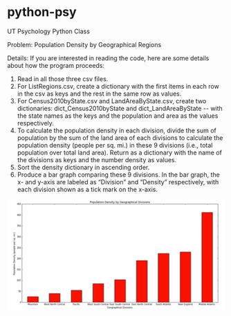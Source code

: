 # python-psy
UT Psychology Python Class


Problem: Population Density by Geographical Regions

Details: If you are interested in reading the code, here are some details about how the program proceeds: 
1.	Read in all those three csv files.
2.	For ListRegions.csv, create a dictionary with the first items in each row in the csv as keys and 
    the rest in the same row as values.
3.	For Census2010byState.csv and LandAreaByState.csv, create two dictionaries: dict_Census2010byState 
    and dict_LandAreaByState -- with the state names as the keys and the population and area as the 
    values respectively. 
4.	To calculate the population density in each division, divide the sum of population by the sum of 
    the land area of each divisions to calculate the population density (people per sq. mi.) in these 
    9 divisions (i.e., total population over total land area). Return as a dictionary with the name 
    of the divisions as keys and the number density as values.
5.	Sort the density dictionary in ascending order.
6.	Produce a bar graph comparing these 9 divisions. In the bar graph, the x- and y-axis are labeled
    as “Division” and “Density” respectively, with each division shown as a tick mark on the x-axis.


![Image of Barchat](https://github.com/margaretnym/python-psy/blob/master/Picture1.png)
